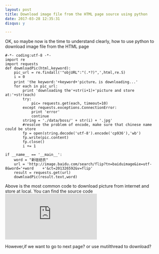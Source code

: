 ```yaml
---
layout: post  
title: Download image file from the HTML page source using python
date: 2017-03-28 12:35:31  
disqus: y

---
```

OK, so maybe now is the time to understand clearly, how to use python to download image file from the HTML page

	#-*- coding:utf-8 -*-
	import re
	import requests
	def dowmloadPic(html,keyword):
    	pic_url = re.findall('"objURL":"(.*?)",',html,re.S)
    	i = 0
    	print 'the keyword:'+keyword+'picture，is downloading...'
    	for each in pic_url:
        	print 'downloading the'+str(i+1)+'picture and store at:'+str(each)
        	try:
           		pic= requests.get(each, timeout=10)
       		except requests.exceptions.ConnectionError:
           		print 'error'
           		continue
       		string = './data/boss/' + str(i) + '.jpg'
       		#resolve the problem of encode, make sure that chinese name could be store
       		fp = open(string.decode('utf-8').encode('cp936'),'wb')
       		fp.write(pic.content)
       		fp.close()
       		i += 1
		
	if __name__ == '__main__':
    	word = "新垣结衣"
    	url = 'http://image.baidu.com/search/flip?tn=baiduimage&ie=utf-8&word='+word	+'&ct=201326592&v=flip'
    	result = requests.get(url)
    	dowmloadPic(result.text,word)
    		
   Above is the most common  code to download picture from internet and store at local.
   You can find the source code ![here](https://github.com/dinghing/MachineLearn/blob/master/faceDetect/getPicture.py)
   
   However,if we want to go to next page? or use mutilthread to download?